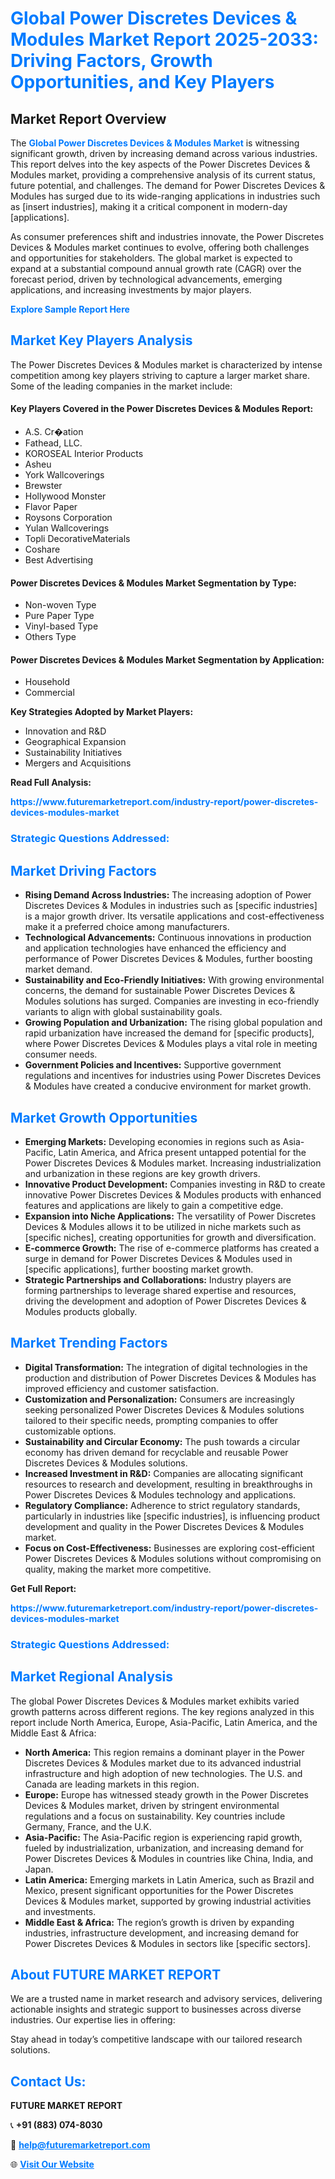 <h1 style="color: #007BFF;">Global Power Discretes Devices & Modules Market Report 2025-2033: Driving Factors, Growth Opportunities, and Key Players</h1>

<section id="overview">
<h2>Market Report Overview</h2>
<p>The <a href="https://www.futuremarketreport.com/industry-report/power-discretes-devices-modules-market" style="color: #007BFF; text-decoration: none;"><strong>Global Power Discretes Devices & Modules Market</strong></a> is witnessing significant growth, driven by increasing demand across various industries. This report delves into the key aspects of the Power Discretes Devices & Modules market, providing a comprehensive analysis of its current status, future potential, and challenges. The demand for Power Discretes Devices & Modules has surged due to its wide-ranging applications in industries such as [insert industries], making it a critical component in modern-day [applications].</p>
<p>As consumer preferences shift and industries innovate, the Power Discretes Devices & Modules market continues to evolve, offering both challenges and opportunities for stakeholders. The global market is expected to expand at a substantial compound annual growth rate (CAGR) over the forecast period, driven by technological advancements, emerging applications, and increasing investments by major players.</p>
</section>

<section id="overview">
<p><a href="https://www.futuremarketreport.com/request-sample/reportId=37851" style="color: #007BFF; text-decoration: none;"><strong>Explore Sample Report Here</strong></a></p>
</section>

<section id="key-players">
<h2 style="color: #007BFF;">Market Key Players Analysis</h2>
<p>The Power Discretes Devices & Modules market is characterized by intense competition among key players striving to capture a larger market share. Some of the leading companies in the market include:</p>
<h4>Key Players Covered in the Power Discretes Devices & Modules Report:</h4>
<ul><li>A.S. Cr�ation</li><li>Fathead, LLC.</li><li>KOROSEAL Interior Products</li><li>Asheu</li><li>York Wallcoverings</li><li>Brewster</li><li>Hollywood Monster</li><li>Flavor Paper</li><li>Roysons Corporation</li><li>Yulan Wallcoverings</li><li>Topli DecorativeMaterials</li><li>Coshare</li><li>Best Advertising</li></ul>
<h4>Power Discretes Devices & Modules Market Segmentation by Type:</h4>
<ul><li>Non-woven Type</li><li>Pure Paper Type</li><li>Vinyl-based Type</li><li>Others Type</li></ul>

<h4>Power Discretes Devices & Modules Market Segmentation by Application:</h4>
<ul><li>Household</li><li>Commercial</li></ul>
<p><strong>Key Strategies Adopted by Market Players:</strong></p>
<ul>
<li>Innovation and R&D</li>
<li>Geographical Expansion</li>
<li>Sustainability Initiatives</li>
<li>Mergers and Acquisitions</li>
</ul>
</section>

<section>
<p><strong>Read Full Analysis: </strong></p><a href="https://www.futuremarketreport.com/industry-report/power-discretes-devices-modules-market" style="color: #007BFF; text-decoration: none;"><strong>https://www.futuremarketreport.com/industry-report/power-discretes-devices-modules-market</strong></a>
<h3 style="color: #007BFF;">Strategic Questions Addressed:</h3>
</section>

<section id="driving-factors">
<h2 style="color: #007BFF;">Market Driving Factors</h2>
<ul>
<li><strong>Rising Demand Across Industries:</strong> The increasing adoption of Power Discretes Devices & Modules in industries such as [specific industries] is a major growth driver. Its versatile applications and cost-effectiveness make it a preferred choice among manufacturers.</li>
<li><strong>Technological Advancements:</strong> Continuous innovations in production and application technologies have enhanced the efficiency and performance of Power Discretes Devices & Modules, further boosting market demand.</li>
<li><strong>Sustainability and Eco-Friendly Initiatives:</strong> With growing environmental concerns, the demand for sustainable Power Discretes Devices & Modules solutions has surged. Companies are investing in eco-friendly variants to align with global sustainability goals.</li>
<li><strong>Growing Population and Urbanization:</strong> The rising global population and rapid urbanization have increased the demand for [specific products], where Power Discretes Devices & Modules plays a vital role in meeting consumer needs.</li>
<li><strong>Government Policies and Incentives:</strong> Supportive government regulations and incentives for industries using Power Discretes Devices & Modules have created a conducive environment for market growth.</li>
</ul>
</section>

<section id="growth-opportunities">
<h2 style="color: #007BFF;">Market Growth Opportunities</h2>
<ul>
<li><strong>Emerging Markets:</strong> Developing economies in regions such as Asia-Pacific, Latin America, and Africa present untapped potential for the Power Discretes Devices & Modules market. Increasing industrialization and urbanization in these regions are key growth drivers.</li>
<li><strong>Innovative Product Development:</strong> Companies investing in R&D to create innovative Power Discretes Devices & Modules products with enhanced features and applications are likely to gain a competitive edge.</li>
<li><strong>Expansion into Niche Applications:</strong> The versatility of Power Discretes Devices & Modules allows it to be utilized in niche markets such as [specific niches], creating opportunities for growth and diversification.</li>
<li><strong>E-commerce Growth:</strong> The rise of e-commerce platforms has created a surge in demand for Power Discretes Devices & Modules used in [specific applications], further boosting market growth.</li>
<li><strong>Strategic Partnerships and Collaborations:</strong> Industry players are forming partnerships to leverage shared expertise and resources, driving the development and adoption of Power Discretes Devices & Modules products globally.</li>
</ul>
</section>

<section id="trending-factors">
<h2 style="color: #007BFF;">Market Trending Factors</h2>
<ul>
<li><strong>Digital Transformation:</strong> The integration of digital technologies in the production and distribution of Power Discretes Devices & Modules has improved efficiency and customer satisfaction.</li>
<li><strong>Customization and Personalization:</strong> Consumers are increasingly seeking personalized Power Discretes Devices & Modules solutions tailored to their specific needs, prompting companies to offer customizable options.</li>
<li><strong>Sustainability and Circular Economy:</strong> The push towards a circular economy has driven demand for recyclable and reusable Power Discretes Devices & Modules solutions.</li>
<li><strong>Increased Investment in R&D:</strong> Companies are allocating significant resources to research and development, resulting in breakthroughs in Power Discretes Devices & Modules technology and applications.</li>
<li><strong>Regulatory Compliance:</strong> Adherence to strict regulatory standards, particularly in industries like [specific industries], is influencing product development and quality in the Power Discretes Devices & Modules market.</li>
<li><strong>Focus on Cost-Effectiveness:</strong> Businesses are exploring cost-efficient Power Discretes Devices & Modules solutions without compromising on quality, making the market more competitive.</li>
</ul>
</section>

<section>
<p><strong>Get Full Report: </strong></p><a href="https://www.futuremarketreport.com/industry-report/power-discretes-devices-modules-market" style="color: #007BFF; text-decoration: none;"><strong>https://www.futuremarketreport.com/industry-report/power-discretes-devices-modules-market</strong></a>
<h3 style="color: #007BFF;">Strategic Questions Addressed:</h3>
</section>


<section id="regional-analysis">
<h2 style="color: #007BFF;">Market Regional Analysis</h2>
<p>The global Power Discretes Devices & Modules market exhibits varied growth patterns across different regions. The key regions analyzed in this report include North America, Europe, Asia-Pacific, Latin America, and the Middle East & Africa:</p>
<ul>
<li><strong>North America:</strong> This region remains a dominant player in the Power Discretes Devices & Modules market due to its advanced industrial infrastructure and high adoption of new technologies. The U.S. and Canada are leading markets in this region.</li>
<li><strong>Europe:</strong> Europe has witnessed steady growth in the Power Discretes Devices & Modules market, driven by stringent environmental regulations and a focus on sustainability. Key countries include Germany, France, and the U.K.</li>
<li><strong>Asia-Pacific:</strong> The Asia-Pacific region is experiencing rapid growth, fueled by industrialization, urbanization, and increasing demand for Power Discretes Devices & Modules in countries like China, India, and Japan.</li>
<li><strong>Latin America:</strong> Emerging markets in Latin America, such as Brazil and Mexico, present significant opportunities for the Power Discretes Devices & Modules market, supported by growing industrial activities and investments.</li>
<li><strong>Middle East & Africa:</strong> The region’s growth is driven by expanding industries, infrastructure development, and increasing demand for Power Discretes Devices & Modules in sectors like [specific sectors].</li>
</ul>
</section>

<footer>
<h2 style="color: #007BFF;">About FUTURE MARKET REPORT</h2>
<p>We are a trusted name in market research and advisory services, delivering actionable insights and strategic support to businesses across diverse industries. Our expertise lies in offering:</p>

<p>Stay ahead in today’s competitive landscape with our tailored research solutions.</p>

<h2 style="color: #007BFF;">Contact Us:</h2>
<p><strong>FUTURE MARKET REPORT</strong></p>
<p>📞 <strong>+91 (883) 074-8030</strong></p>
<p>📧 <strong><a href="mailto:help@futuremarketreport.com" style="color: #007BFF;">help@futuremarketreport.com</a></strong></p>
<p>🌐 <strong><a href="https://www.futuremarketreport.com/" style="color: #007BFF;">Visit Our Website</a></strong></p>
</footer>